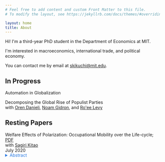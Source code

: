 ```yaml
---
# Feel free to add content and custom Front Matter to this file.
# To modify the layout, see https://jekyllrb.com/docs/themes/#overriding-theme-defaults

layout: home
title: About
---
```


Hi! I'm a third-year PhD student in the Department of Economics at MIT.

I'm interested in macroeconomics, international trade, and political economy.

You can contact me by email at [skikuchi@mit.edu](mailto:skikuchi@mit.edu).

## In Progress

Automation in Globalization<br>

Decomposing the Global Rise of Populist Parties<br>
with <a href="https://www.orendanieli.com/home" target="_blank">Oren Danieli</a>, <a href="https://scholar.harvard.edu/gidron/home" target="_blank">Noam Gidron</a>, and <a href="https://www.roeelevy.com/" target="_blank">Ro'ee Levy</a>


## Resting Papers


Welfare Effects of Polarization: Occupational Mobility over the Life-cycle; <a href="/files/research/KK-ROBOT.pdf">PDF</a><br>
with <a href="https://sites.google.com/site/sagirikitao/home" target="_blank">Sagiri Kitao</a><br>
July 2020<br>
<details style="margin-bottom: 15px; margin-top: -15px">
	<summary style="color: #2a7ae2">Abstract</summary>

	What are the welfare effects of polarization: wage and employment losses of middle-class workers relative to low- and high-skill groups? We build a model of overlapping generations who choose consumption, savings, labor supply, and occu- pations over their life-cycles, and accumulate human capital. We simulate a wage shift observed since the early 1980s and investigate individuals’ responses. Polar- ization improves welfare of young individuals that are high-skilled, while it hurts low-skilled individuals across all ages and especially younger ones. The gain of the high-skilled is larger for generations entering in later periods, who can fully exploit the rising skill premium.
	
</details>